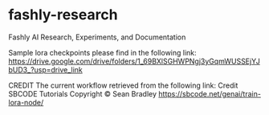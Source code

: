 # fashly-research
Fashly AI Research, Experiments, and Documentation

Sample lora checkpoints please find in the following link: https://drive.google.com/drive/folders/1_69BXlSGHWPNgj3yGqmWUSSEjYJbUD3_?usp=drive_link

CREDIT
The current workflow retrieved from the following link: Credit SBCODE Tutorials Copyright © Sean Bradley https://sbcode.net/genai/train-lora-node/



